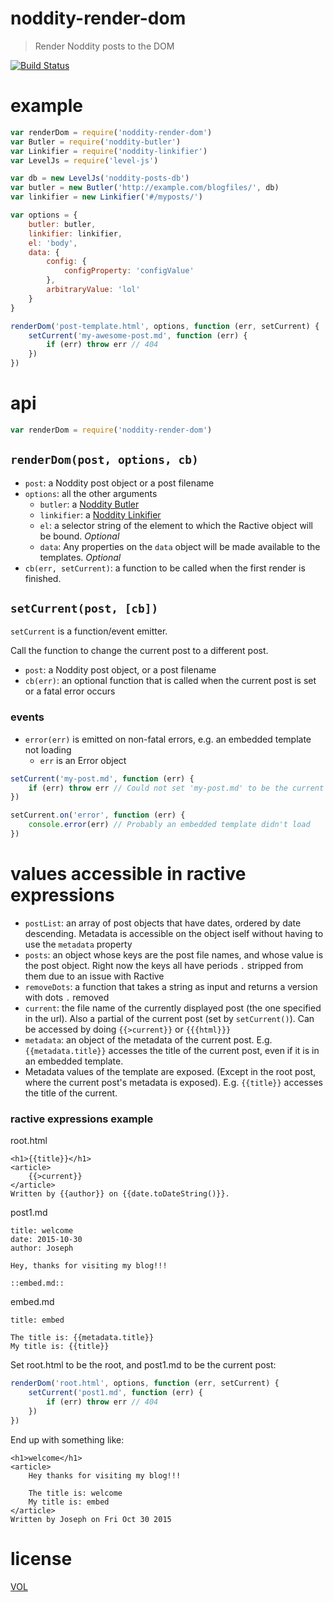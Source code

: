 # noddity-render-dom

> Render Noddity posts to the DOM

[![Build Status](https://travis-ci.org/ArtskydJ/noddity-render-dom.svg?branch=master)](https://travis-ci.org/ArtskydJ/noddity-render-dom)

# example

```js
var renderDom = require('noddity-render-dom')
var Butler = require('noddity-butler')
var Linkifier = require('noddity-linkifier')
var LevelJs = require('level-js')

var db = new LevelJs('noddity-posts-db')
var butler = new Butler('http://example.com/blogfiles/', db)
var linkifier = new Linkifier('#/myposts/')

var options = {
	butler: butler,
	linkifier: linkifier,
	el: 'body',
	data: {
		config: {
			configProperty: 'configValue'
		},
		arbitraryValue: 'lol'
	}
}

renderDom('post-template.html', options, function (err, setCurrent) {
	setCurrent('my-awesome-post.md', function (err) {
		if (err) throw err // 404
	})
})
```

# api

```js
var renderDom = require('noddity-render-dom')
```

## `renderDom(post, options, cb)`

- `post`: a Noddity post object or a post filename
- `options`: all the other arguments
	- `butler`: a [Noddity Butler](https://www.npmjs.com/package/noddity-butler)
	- `linkifier`: a [Noddity Linkifier](https://www.npmjs.com/package/noddity-linkifier)
	- `el`: a selector string of the element to which the Ractive object will be bound. *Optional*
	- `data`: Any properties on the `data` object will be made available to the templates. *Optional*
- `cb(err, setCurrent)`: a function to be called when the first render is finished.

## `setCurrent(post, [cb])`

`setCurrent` is a function/event emitter.

Call the function to change the current post to a different post.

- `post`: a Noddity post object, or a post filename
- `cb(err)`: an optional function that is called when the current post is set or a fatal error occurs

### events

- `error(err)` is emitted on non-fatal errors, e.g. an embedded template not loading
	- `err` is an Error object

```js
setCurrent('my-post.md', function (err) {
	if (err) throw err // Could not set 'my-post.md' to be the current post
})

setCurrent.on('error', function (err) {
	console.error(err) // Probably an embedded template didn't load
})
```

# values accessible in ractive expressions

- `postList`: an array of post objects that have dates, ordered by date descending.  Metadata is accessible on the object iself without having to use the `metadata` property
- `posts`: an object whose keys are the post file names, and whose value is the post object.  Right now the keys all have periods `.` stripped from them due to an issue with Ractive
- `removeDots`: a function that takes a string as input and returns a version with dots `.` removed
- `current`: the file name of the currently displayed post (the one specified in the url).  Also a partial of the current post (set by `setCurrent()`). Can be accessed by doing `{{>current}}` or `{{{html}}}`
- `metadata`: an object of the metadata of the current post. E.g. `{{metadata.title}}` accesses the title of the current post, even if it is in an embedded template.
- Metadata values of the template are exposed. (Except in the root post, where the current post's metadata is exposed). E.g. `{{title}}` accesses the title of the current.

### ractive expressions example

root.html
```
<h1>{{title}}</h1>
<article>
	{{>current}}
</article>
Written by {{author}} on {{date.toDateString()}}.
```

post1.md
```
title: welcome
date: 2015-10-30
author: Joseph

Hey, thanks for visiting my blog!!!

::embed.md::
```

embed.md
```
title: embed

The title is: {{metadata.title}}
My title is: {{title}}
```

Set root.html to be the root, and post1.md to be the current post:
```js
renderDom('root.html', options, function (err, setCurrent) {
	setCurrent('post1.md', function (err) {
		if (err) throw err // 404
	})
})
```

End up with something like:
```
<h1>welcome</h1>
<article>
	Hey thanks for visiting my blog!!!

	The title is: welcome
	My title is: embed
</article>
Written by Joseph on Fri Oct 30 2015
```

# license

[VOL](http://veryopenlicense.com)
